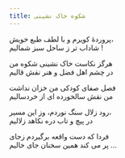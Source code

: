 ```yaml
---
title: شکوه خاک نشینی
---
```


پروردۀ کویرم و با لطف طبع خویش،  
شاداب تر ز ساحل سبز شمالیم !  

هرگز نکاست خاک نشینی شکوه من  
در چشم اهل فضل و هنر نقش قالیم  

فصل صفای کودکی من خزان نداشت  
من نقش سالخورده ای از خردسالیم  

رود زلال سنگ نوردم، وز این مسیر،  
در پیچ و تاب دره نکاهد زلالیم  

فردا که دست واقعه برگیردم زجای  
پر می کند همین سخنان جای خالیم ...  
